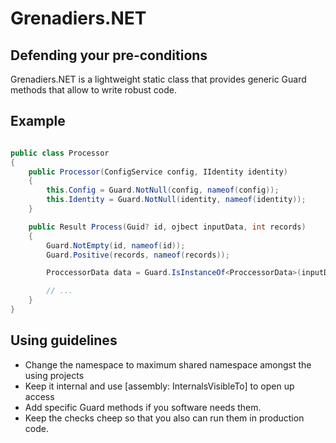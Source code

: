 # Grenadiers.NET
## Defending your pre-conditions

Grenadiers.NET is a lightweight static class that provides generic Guard methods
that allow to write robust code.

## Example
```csharp

public class Processor
{
	public Processor(ConfigService config, IIdentity identity)
	{
		this.Config = Guard.NotNull(config, nameof(config));
		this.Identity = Guard.NotNull(identity, nameof(identity));
	}

	public Result Process(Guid? id, ojbect inputData, int records)
	{
		Guard.NotEmpty(id, nameof(id));
		Guard.Positive(records, nameof(records));

		ProccessorData data = Guard.IsInstanceOf<ProccessorData>(inputData, nameof(inputData));

		// ...
	}
}
```

## Using guidelines
* Change the namespace to maximum shared namespace amongst the using projects
* Keep it internal and use [assembly: InternalsVisibleTo] to open up access
* Add specific Guard methods if you software needs them.
* Keep the checks cheep so that you also can run them in production code.
